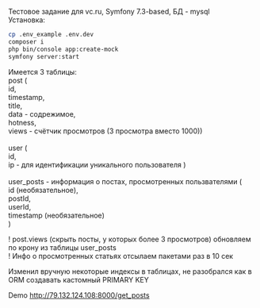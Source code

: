 Тестовое задание для vc.ru, Symfony 7.3-based, БД - mysql
<br/>
Установка: 
<br/>
```bash
cp .env_example .env.dev
composer i
php bin/console app:create-mock
symfony server:start
```

Имеется 3 таблицы: <br/>
post ( <br/>
id, <br/>
timestamp, <br/>
title,<br/>
data - содрежимое, <br/>
hotness, <br/>
views - счётчик просмотров (3 просмотра вместо 1000))
<br/><br/>
user ( <br/>
id, <br/>
ip - для идентификации уникального пользователя
)
<br/><br/>
user_posts - информация о постах, просмотренных пользвателями ( <br/>
id (необязательное), <br/>
postId, <br/>
userId, <br/>
timestamp (необязательное)<br/>
)

! post.views (скрыть посты, у которых более 3 просмотров) обновляем по крону из таблицы user_posts<br/>
! Инфо о просмотренных статьях отсылаем пакетами раз в 10 сек

Изменил вручную некоторые индексы в таблицах, не разобрался как в ORM создавать кастомный PRIMARY KEY

Demo http://79.132.124.108:8000/get_posts
